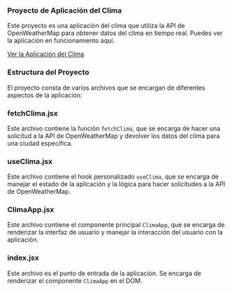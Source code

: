 ### Proyecto de Aplicación del Clima

Este proyecto es una aplicación del clima que utiliza la API de OpenWeatherMap para obtener datos del clima en tiempo real. Puedes ver la aplicación en funcionamiento aquí.

[Ver la Aplicación del Clima](https://aplicacion-clima-react-js.netlify.app/)

### Estructura del Proyecto

El proyecto consta de varios archivos que se encargan de diferentes aspectos de la aplicación:

### fetchClima.jsx

Este archivo contiene la función `fetchClima`, que se encarga de hacer una solicitud a la API de OpenWeatherMap y devolver los datos del clima para una ciudad específica.

### useClima.jsx

Este archivo contiene el hook personalizado `useClima`, que se encarga de manejar el estado de la aplicación y la lógica para hacer solicitudes a la API de OpenWeatherMap.

### ClimaApp.jsx

Este archivo contiene el componente principal `ClimaApp`, que se encarga de renderizar la interfaz de usuario y manejar la interacción del usuario con la aplicación.

### index.jsx

Este archivo es el punto de entrada de la aplicación. Se encarga de renderizar el componente `ClimaApp` en el DOM.

